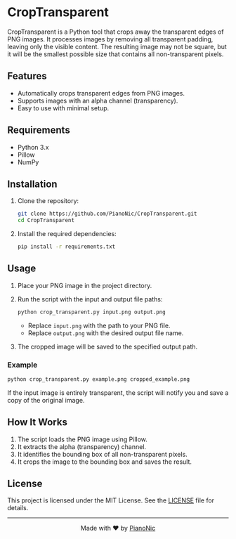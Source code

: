 
# CropTransparent

CropTransparent is a Python tool that crops away the transparent edges of PNG images. It processes images by removing all transparent padding, leaving only the visible content. The resulting image may not be square, but it will be the smallest possible size that contains all non-transparent pixels.

## Features

- Automatically crops transparent edges from PNG images.
- Supports images with an alpha channel (transparency).
- Easy to use with minimal setup.

## Requirements

- Python 3.x
- Pillow
- NumPy

## Installation

1. Clone the repository:
   ```bash
   git clone https://github.com/PianoNic/CropTransparent.git
   cd CropTransparent
   ```

2. Install the required dependencies:
   ```bash
   pip install -r requirements.txt
   ```

## Usage

1. Place your PNG image in the project directory.
2. Run the script with the input and output file paths:
   ```bash
   python crop_transparent.py input.png output.png
   ```

   - Replace `input.png` with the path to your PNG file.
   - Replace `output.png` with the desired output file name.

3. The cropped image will be saved to the specified output path.

### Example

```bash
python crop_transparent.py example.png cropped_example.png
```

If the input image is entirely transparent, the script will notify you and save a copy of the original image.

## How It Works

1. The script loads the PNG image using Pillow.
2. It extracts the alpha (transparency) channel.
3. It identifies the bounding box of all non-transparent pixels.
4. It crops the image to the bounding box and saves the result.

## License

This project is licensed under the MIT License. See the [LICENSE](LICENSE) file for details.

---
<p align="center">Made with ❤️ by <a href="https://github.com/Pianonic">PianoNic</a></p>
